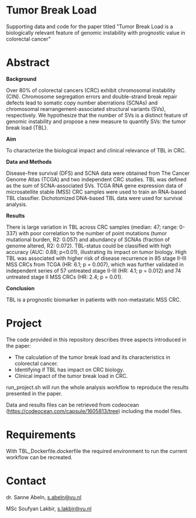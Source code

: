 # Tumor Break Load
Supporting data and code for the paper titled "Tumor Break Load is a biologically relevant feature of genomic instability with prognostic value in colorectal cancer"

# Abstract
**Background**

Over 80% of colorectal cancers (CRC) exhibit chromosomal instability (CIN). Chromosome segregation errors and double-strand break repair defects lead to somatic copy number aberrations (SCNAs) and chromosomal rearrangement-associated structural variants (SVs), respectively. We hypothesize that the number of SVs is a distinct feature of genomic instability and propose a new measure to quantify SVs: the tumor break load (TBL).

**Aim** 

To characterize the biological impact and clinical relevance of TBL in CRC.

**Data and Methods** 

Disease-free survival (DFS) and SCNA data were obtained from The Cancer Genome Atlas (TCGA) and two independent CRC studies. TBL was defined as the sum of SCNA-associated SVs. TCGA RNA gene expression data of microsatellite stable (MSS) CRC samples were used to train an RNA-based TBL classifier. Dichotomized DNA-based TBL data were used for survival analysis.

**Results**

There is large variation in TBL across CRC samples (median: 47; range: 0-337) with poor correlation to the number of point mutations (tumor mutational burden, R2: 0.057) and abundancy of SCNAs (fraction of genome altered, R2: 0.072). TBL-status could be classified with high accuracy (AUC: 0.88; p<0.01), illustrating its impact on tumor biology. High TBL was associated with higher risk of disease recurrence in 85 stage II-III MSS CRCs from TCGA (HR: 6.1; p = 0.007), which was further validated in independent series of 57 untreated stage II-III (HR: 4.1; p = 0.012) and 74 untreated stage II MSS CRCs (HR: 2.4; p = 0.01).

**Conclusion**

TBL is a prognostic biomarker in patients with non-metastatic MSS CRC.

# Project
The code provided in this repository describes three aspects introduced in the paper:
  - The calculation of the tumor break load and its characteristics in colorectal cancer.
  - Identifying if TBL has impact on CRC biology. 
  - Clinical impact of the tumor break load in CRC.
  
run_project.sh will run the whole analysis workflow to reproduce the results presented in the paper.

Data and results files can be retrieved from codeocean (https://codeocean.com/capsule/1605813/tree) including the model files.

# Requirements
With TBL_Dockerfile.dockerfile the required environment to run the current workflow can be recreated.

# Contact
dr. Sanne Abeln, s.abeln@vu.nl

MSc Soufyan Lakbir, s.lakbir@vu.nl
